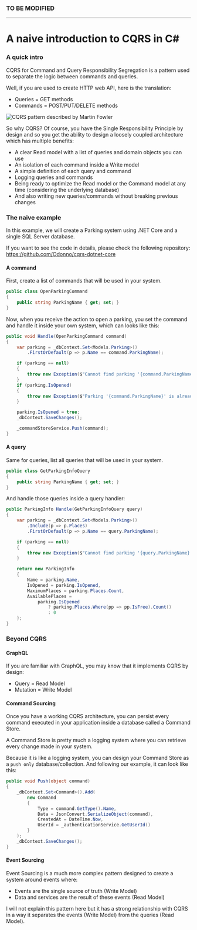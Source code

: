 ### TO BE MODIFIED
<hr>

# A naive introduction to CQRS in C#

### A quick intro

CQRS for Command and Query Responsibility Segregation is a pattern used to separate the logic between commands and queries.

Well, if you are used to create HTTP web API, here is the translation:

* Queries = GET methods
* Commands = POST/PUT/DELETE methods

![CQRS pattern described by Martin Fowler](https://martinfowler.com/bliki/images/cqrs/cqrs.png)

So why CQRS? Of course, you have the Single Responsibility Principle by design and so you get the ability to design a loosely coupled architecture which has multiple benefits:

* A clear Read model with a list of queries and domain objects you can use
* An isolation of each command inside a Write model
* A simple definition of each query and command
* Logging queries and commands
* Being ready to optimize the Read model or the Command model at any time (considering the underlying database)
* And also writing new queries/commands without breaking previous changes 

### The naive example

In this example, we will create a Parking system using .NET Core and a single SQL Server database.

If you want to see the code in details, please check the following repository: https://github.com/Odonno/cqrs-dotnet-core

#### A command

First, create a list of commands that will be used in your system. 

```cs
public class OpenParkingCommand
{
    public string ParkingName { get; set; }
}
```

Now, when you receive the action to open a parking, you set the command and handle it inside your own system, which can looks like this:

```cs
public void Handle(OpenParkingCommand command)
{
    var parking = _dbContext.Set<Models.Parking>()
        .FirstOrDefault(p => p.Name == command.ParkingName);

    if (parking == null)
    {
        throw new Exception($"Cannot find parking '{command.ParkingName}'.");
    }
    if (parking.IsOpened)
    {
        throw new Exception($"Parking '{command.ParkingName}' is already opened.");
    }

    parking.IsOpened = true;
    _dbContext.SaveChanges();

    _commandStoreService.Push(command);
}
```

#### A query

Same for queries, list all queries that will be used in your system.

```cs
public class GetParkingInfoQuery
{
    public string ParkingName { get; set; }
}
```

And handle those queries inside a query handler:

```cs
public ParkingInfo Handle(GetParkingInfoQuery query)
{
    var parking = _dbContext.Set<Models.Parking>()
        .Include(p => p.Places)
        .FirstOrDefault(p => p.Name == query.ParkingName);

    if (parking == null)
    {
        throw new Exception($"Cannot find parking '{query.ParkingName}'.");
    }

    return new ParkingInfo
    {
        Name = parking.Name,
        IsOpened = parking.IsOpened,
        MaximumPlaces = parking.Places.Count,
        AvailablePlaces = 
            parking.IsOpened 
                ? parking.Places.Where(pp => pp.IsFree).Count()
                : 0
    };
}
```

### Beyond CQRS

#### GraphQL

If you are familiar with GraphQL, you may know that it implements CQRS by design:

* Query = Read Model
* Mutation = Write Model

#### Command Sourcing

Once you have a working CQRS architecture, you can persist every command executed in your application inside a database called a Command Store.

A Command Store is pretty much a logging system where you can retrieve every change made in your system.

Because it is like a logging system, you can design your Command Store as a `push only` database/collection. And following our example, it can look like this: 

```cs
public void Push(object command)
{
    _dbContext.Set<Command>().Add(
        new Command
        {
            Type = command.GetType().Name,
            Data = JsonConvert.SerializeObject(command),
            CreatedAt = DateTime.Now,
            UserId = _authenticationService.GetUserId()
        }
    );
    _dbContext.SaveChanges();
}
```

#### Event Sourcing

Event Sourcing is a much more complex pattern designed to create a system around events where:

* Events are the single source of truth (Write Model)
* Data and services are the result of these events (Read Model)

I will not explain this pattern here but it has a strong relationship with CQRS in a way it separates the events (Write Model) from the queries (Read Model).
